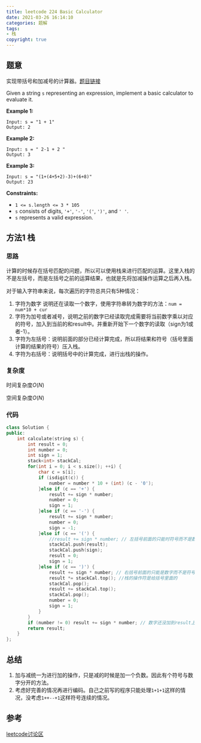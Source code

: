```yaml
---
title: leetcode 224 Basic Calculator
date: 2021-03-26 16:14:10
categories: 题解
tags:
- 栈
copyright: true
---
```


## 题意

实现带括号和加减号的计算器。[题目链接](https://leetcode.com/problems/basic-calculator/)

Given a string `s` representing an expression, implement a basic calculator to evaluate it.

**Example 1:**

```
Input: s = "1 + 1"
Output: 2
```

**Example 2:**

```
Input: s = " 2-1 + 2 "
Output: 3
```

**Example 3:**

```
Input: s = "(1+(4+5+2)-3)+(6+8)"
Output: 23
```

**Constraints:**

- `1 <= s.length <= 3 * 105`
- `s` consists of digits, `'+'`, `'-'`, `'('`, `')'`, and `' '`.
- `s` represents a valid expression.

## 方法1 栈

### 思路

计算的时候存在括号匹配的问题，所以可以使用栈来进行匹配的运算。这里入栈的不是左括号，而是左括号之前的运算结果，也就是先将加减操作运算之后再入栈。

对于输入字符串来说，每次遍历的字符总共只有5种情况：

1. 字符为数字 说明还在读取一个数字，使用字符串转为数字的方法：`num = num*10 + cur`
2. 字符为加号或者减号，说明之前的数字已经读取完成需要将当前数字乘以对应的符号，加入到当前的和result中。并重新开始下一个数字的读取（sign为1或者-1）。
3. 字符为左括号：说明前面的部分已经计算完成，所以将结果和符号（括号里面计算的结果的符号）压入栈。
4. 字符为右括号：说明括号中的计算完成，进行出栈的操作。

### 复杂度

时间复杂度$O(N)$

空间复杂度$O(N)$

### 代码

```cc
class Solution {
public:
    int calculate(string s) {
        int result = 0;
        int number = 0;
        int sign = 1;
        stack<int> stackCal;
        for(int i = 0; i < s.size(); ++i) {
            char c = s[i];
            if (isdigit(c)) {
                number = number * 10 + (int) (c - '0');
            }else if (c == '+') {
                result += sign * number;
                number = 0;
                sign = 1;
            }else if (c == '-') {
                result += sign * number;
                number = 0;
                sign = -1;
            }else if (c == '(') {
                //result += sign * number; // 左括号前面的只能时符号而不是数字，所以左括号之前已经做了运算。
                stackCal.push(result);
                stackCal.push(sign);
                result = 0;
                sign = 1;
            }else if (c == ')') {
                result += sign * number; // 右括号前面的只能是数字而不是符号，所以右括号之前需要做运算
                result *= stackCal.top(); //栈的操作符是给括号里面的
                stackCal.pop();
                result += stackCal.top();
                stackCal.pop();
                number = 0;
                sign = 1;
            }
        }
        if (number != 0) result += sign * number; // 数字还没加到result上的情况
        return result;
    }
};
```

## 总结

1. 加与减统一为进行加的操作，只是减的时候是加一个负数。因此有个符号与数字分开的方法。
2. 考虑好完善的情况再进行编码。自己之前写的程序只能处理`1+1+1`这样的情况，没考虑`1++--+1`这样符号连续的情况。

## 参考

[leetcode讨论区](https://leetcode.com/problems/basic-calculator/discuss/62361/Iterative-Java-solution-with-stack)